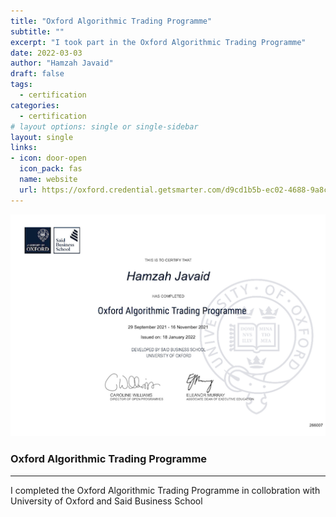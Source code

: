 ```yaml
---
title: "Oxford Algorithmic Trading Programme"
subtitle: ""
excerpt: "I took part in the Oxford Algorithmic Trading Programme"
date: 2022-03-03
author: "Hamzah Javaid"
draft: false
tags:
  - certification
categories:
  - certification
# layout options: single or single-sidebar
layout: single
links:
- icon: door-open
  icon_pack: fas
  name: website
  url: https://oxford.credential.getsmarter.com/d9cd1b5b-ec02-4688-9a8c-ef90c3492b59
---
```


![Oxford Algorithmic Trading Programme](featured-hex.png)

### Oxford Algorithmic Trading Programme
---

I completed the Oxford Algorithmic Trading Programme in collobration with University of Oxford and Said Business School
